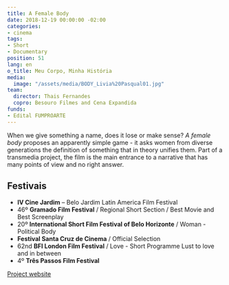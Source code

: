 ```yaml
---
title: A Female Body
date: 2018-12-19 00:00:00 -02:00
categories:
- cinema
tags:
- Short
- Documentary
position: 51
lang: en
o_title: Meu Corpo, Minha História
media:
  image: "/assets/media/BODY_Livia%20Pasqual01.jpg"
team:
  director: Thais Fernandes
  copro: Besouro Filmes and Cena Expandida
funds:
- Edital FUMPROARTE
---
```


When we give something a name, does it lose or make sense? _A female body_ proposes an apparently simple game - it asks women from diverse generations the definition of something that in theory unifies them. Part of a transmedia project, the film is the main entrance to a narrative that has many points of view and no right answer.

## Festivais
* **IV Cine Jardim** – Belo Jardim Latin America Film Festival
* 46º **Gramado Film Festival** / Regional Short Section / Best Movie and Best Screenplay
* 20º **International Short Film Festival of Belo Horizonte** / Woman - Political Body
* **Festival Santa Cruz de Cinema** / Official Selection
* 62nd **BFI London Film Festival** / Love - Short Programme Lust to love and in between
* 4º **Três Passos Film Festival**


[Project website](http://afemalebodyproject.com/#top)
